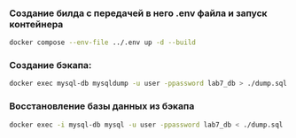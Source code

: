 ### Создание билда с передачей в него .env файла и запуск контейнера

```bash
docker compose --env-file ../.env up -d --build
```

### Создание бэкапа:

```bash
docker exec mysql-db mysqldump -u user -ppassword lab7_db > ./dump.sql
```

### Восстановление базы данных из бэкапа

```bash
docker exec -i mysql-db mysql -u user -ppassword lab7_db < ./dump.sql
```
